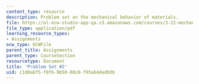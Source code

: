 ```yaml
---
content_type: resource
description: Problem set on the mechanical behavior of materials.
file: https://ol-ocw-studio-app-qa.s3.amazonaws.com/courses/3-22-mechanical-behavior-of-materials-spring-2008/c1d0abf5f8fb9b5008c0f95ab4ded93b_ps2.pdf
file_type: application/pdf
learning_resource_types:
- Assignments
ocw_type: OCWFile
parent_title: Assignments
parent_type: CourseSection
resourcetype: Document
title: 'Problem Set #2'
uid: c1d0abf5-f8fb-9b50-08c0-f95ab4ded93b
---
```

